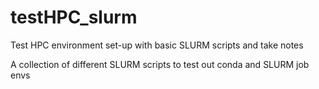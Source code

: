 # testHPC_slurm
Test HPC environment set-up with basic SLURM scripts and take notes

A collection of different SLURM scripts to test out conda and SLURM job envs
